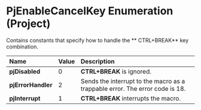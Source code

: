 
# PjEnableCancelKey Enumeration (Project)

Contains constants that specify how to handle the ** CTRL+BREAK** key combination.



|**Name**|**Value**|**Description**|
|:-----|:-----|:-----|
| **pjDisabled**|0| **CTRL+BREAK** is ignored.|
| **pjErrorHandler**|2|Sends the interrupt to the macro as a trappable error. The error code is 18.|
| **pjInterrupt**|1| **CTRL+BREAK** interrupts the macro.|
